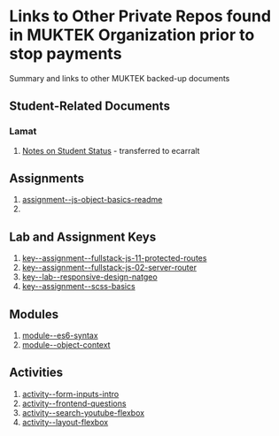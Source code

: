 # Links to Other Private Repos found in MUKTEK Organization prior to stop payments
Summary and links to other MUKTEK backed-up documents


## Student-Related Documents
### Lamat

1. [Notes on Student Status](https://github.com/ecarralt/lamat2018-student-notes) - transferred to ecarralt


## Assignments 
1. [assignment--js-object-basics-readme](https://github.com/ecarralt/assignment--js-object-basics-readme)
2. 

## Lab and Assignment Keys
1. [key--assignment--fullstack-js-11-protected-routes](https://github.com/ecarralt/key--assignment--fullstack-js-11-protected-routes)
2. [key--assignment--fullstack-js-02-server-router](https://github.com/ecarralt/key--assignment--fullstack-js-02-server-router)
3. [key--lab--responsive-design-natgeo](https://github.com/ecarralt/key--lab--responsive-design-natgeo)
4. [key--assignment--scss-basics](https://github.com/ecarralt/key--assignment--scss-basics)


## Modules
1. [module--es6-syntax](https://github.com/ecarralt/module--es6-syntax)
2. [module--object-context](https://github.com/ecarrlat/module--object-context)


## Activities
1. [activity--form-inputs-intro](https://github.com/ecarralt/activity--form-inputs-intro)
2. [activity--frontend-questions](https://github.com/ecarralt/activity--frontend-questions)
3. [activity--search-youtube-flexbox](https://github.com/ecarralt/activity--search-youtube-flexbox)
4. [activity--layout-flexbox](https://github.com/ecarralt/activity--layout-flexbox)
